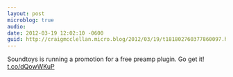 ```yaml
---
layout: post
microblog: true
audio: 
date: 2012-03-19 12:02:10 -0600
guid: http://craigmcclellan.micro.blog/2012/03/19/t181802760377860097.html
---
```

Soundtoys is running a promotion for a free preamp plugin. Go get it!
[t.co/dQowWKuP](https://t.co/dQowWKuP)
